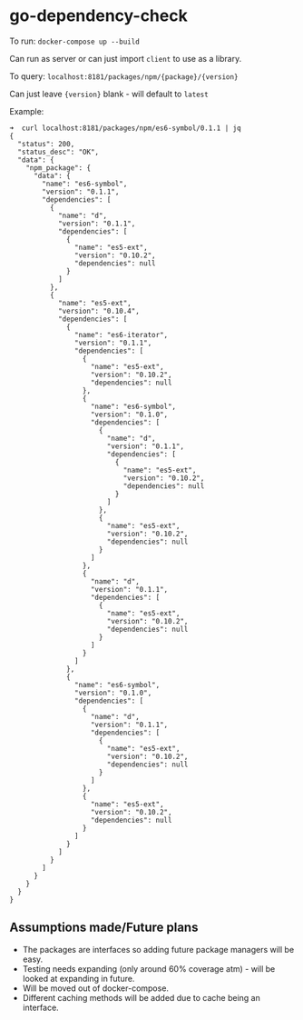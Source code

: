 # go-dependency-check

To run: `docker-compose up --build`

Can run as server or can just import `client` to use as a library.

To query: `localhost:8181/packages/npm/{package}/{version}`

Can just leave `{version}` blank - will default to `latest`

Example:
```
➜  curl localhost:8181/packages/npm/es6-symbol/0.1.1 | jq
{
  "status": 200,
  "status_desc": "OK",
  "data": {
    "npm_package": {
      "data": {
        "name": "es6-symbol",
        "version": "0.1.1",
        "dependencies": [
          {
            "name": "d",
            "version": "0.1.1",
            "dependencies": [
              {
                "name": "es5-ext",
                "version": "0.10.2",
                "dependencies": null
              }
            ]
          },
          {
            "name": "es5-ext",
            "version": "0.10.4",
            "dependencies": [
              {
                "name": "es6-iterator",
                "version": "0.1.1",
                "dependencies": [
                  {
                    "name": "es5-ext",
                    "version": "0.10.2",
                    "dependencies": null
                  },
                  {
                    "name": "es6-symbol",
                    "version": "0.1.0",
                    "dependencies": [
                      {
                        "name": "d",
                        "version": "0.1.1",
                        "dependencies": [
                          {
                            "name": "es5-ext",
                            "version": "0.10.2",
                            "dependencies": null
                          }
                        ]
                      },
                      {
                        "name": "es5-ext",
                        "version": "0.10.2",
                        "dependencies": null
                      }
                    ]
                  },
                  {
                    "name": "d",
                    "version": "0.1.1",
                    "dependencies": [
                      {
                        "name": "es5-ext",
                        "version": "0.10.2",
                        "dependencies": null
                      }
                    ]
                  }
                ]
              },
              {
                "name": "es6-symbol",
                "version": "0.1.0",
                "dependencies": [
                  {
                    "name": "d",
                    "version": "0.1.1",
                    "dependencies": [
                      {
                        "name": "es5-ext",
                        "version": "0.10.2",
                        "dependencies": null
                      }
                    ]
                  },
                  {
                    "name": "es5-ext",
                    "version": "0.10.2",
                    "dependencies": null
                  }
                ]
              }
            ]
          }
        ]
      }
    }
  }
}
```

## Assumptions made/Future plans

- The packages are interfaces so adding future package managers will be easy.
- Testing needs expanding (only around 60% coverage atm) - will be looked at expanding in future.
- Will be moved out of docker-compose.
- Different caching methods will be added due to cache being an interface.

